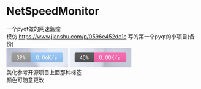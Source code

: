 # NetSpeedMonitor
一个pyqt做的网速监控  
模仿 https://www.jianshu.com/p/0596e452dc1c  写的第一个pyqt的小项目(备份)  
![pic](./image/pic0.png "截图")
![pic](./image/pic1.png "截图")  
美化参考开源项目上面那种标签  
颜色可随意更改
